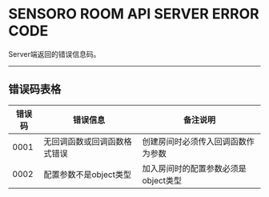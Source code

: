 
# SENSORO ROOM API SERVER ERROR CODE
Server端返回的错误信息码。


---

## 错误码表格


错误码 | 错误信息 | 备注说明
--------- | ------------- | ------------- 
0001 | 无回调函数或回调函数格式错误 | 创建房间时必须传入回调函数作为参数
0002 | 配置参数不是object类型 | 加入房间时的配置参数必须是object类型



